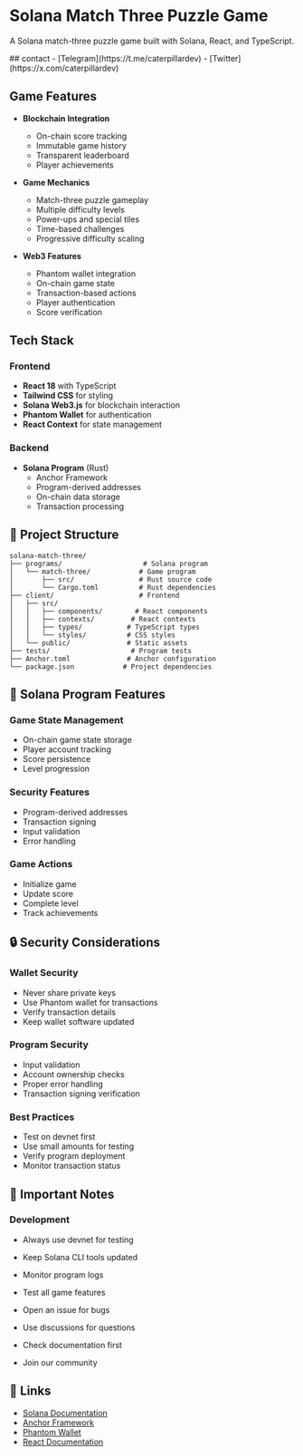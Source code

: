 ﻿# Solana Match Three Puzzle Game

<div align="center">

A Solana match-three puzzle game built with Solana, React, and TypeScript.

</div>
## contact
- [Telegram](https://t.me/caterpillardev)
- [Twitter](https://x.com/caterpillardev)

## Game Features

- **Blockchain Integration**
  - On-chain score tracking
  - Immutable game history
  - Transparent leaderboard
  - Player achievements

- **Game Mechanics**
  - Match-three puzzle gameplay
  - Multiple difficulty levels
  - Power-ups and special tiles
  - Time-based challenges
  - Progressive difficulty scaling

- **Web3 Features**
  - Phantom wallet integration
  - On-chain game state
  - Transaction-based actions
  - Player authentication
  - Score verification

## Tech Stack

### Frontend
- **React 18** with TypeScript
- **Tailwind CSS** for styling
- **Solana Web3.js** for blockchain interaction
- **Phantom Wallet** for authentication
- **React Context** for state management

### Backend
- **Solana Program** (Rust)
  - Anchor Framework
  - Program-derived addresses
  - On-chain data storage
  - Transaction processing


## 📁 Project Structure

```
solana-match-three/
├── programs/                    # Solana program
│   └── match-three/            # Game program
│       ├── src/                # Rust source code
│       └── Cargo.toml          # Rust dependencies
├── client/                     # Frontend
│   ├── src/
│   │   ├── components/        # React components
│   │   ├── contexts/         # React contexts
│   │   ├── types/           # TypeScript types
│   │   └── styles/          # CSS styles
│   └── public/              # Static assets
├── tests/                    # Program tests
├── Anchor.toml              # Anchor configuration
└── package.json            # Project dependencies
```

## 🧪 Solana Program Features

### Game State Management
- On-chain game state storage
- Player account tracking
- Score persistence
- Level progression

### Security Features
- Program-derived addresses
- Transaction signing
- Input validation
- Error handling

### Game Actions
- Initialize game
- Update score
- Complete level
- Track achievements

## 🔒 Security Considerations

### Wallet Security
- Never share private keys
- Use Phantom wallet for transactions
- Verify transaction details
- Keep wallet software updated

### Program Security
- Input validation
- Account ownership checks
- Proper error handling
- Transaction signing verification

### Best Practices
- Test on devnet first
- Use small amounts for testing
- Verify program deployment
- Monitor transaction status

## 🚨 Important Notes

### Development
- Always use devnet for testing
- Keep Solana CLI tools updated
- Monitor program logs
- Test all game features


- Open an issue for bugs
- Use discussions for questions
- Check documentation first
- Join our community

## 🔗 Links

- [Solana Documentation](https://docs.solana.com)
- [Anchor Framework](https://www.anchor-lang.com)
- [Phantom Wallet](https://phantom.app)
- [React Documentation](https://reactjs.org)
